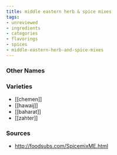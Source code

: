 ```yaml
---
title: middle eastern herb & spice mixes
tags:
- unreviewed
- ingredients
- categories
- flavorings
- spices
- middle-eastern-herb-and-spice-mixes
---
```



### Other Names


### Varieties

* [[chemen]]
* [[hawaij]]
* [[baharat]]
* [[zahter]]

### Sources
* http://foodsubs.com/SpicemixME.html
